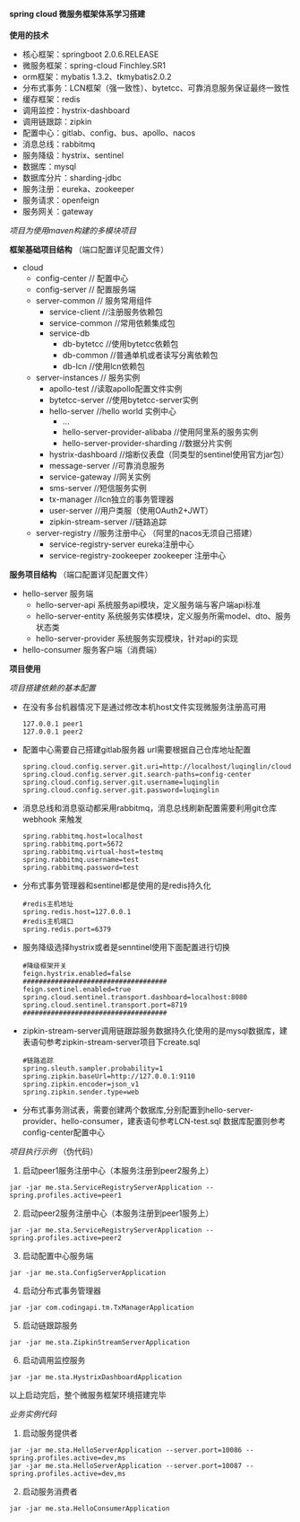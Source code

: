 #### spring cloud 微服务框架体系学习搭建

**使用的技术**
* 核心框架：springboot 2.0.6.RELEASE
* 微服务框架：spring-cloud Finchley.SR1
* orm框架：mybatis 1.3.2、tkmybatis2.0.2
* 分布式事务：LCN框架（强一致性）、bytetcc、可靠消息服务保证最终一致性
* 缓存框架：redis
* 调用监控：hystrix-dashboard
* 调用链跟踪：zipkin
* 配置中心：gitlab、config、bus、apollo、nacos
* 消息总线：rabbitmq
* 服务降级：hystrix、sentinel
* 数据库：mysql
* 数据库分片：sharding-jdbc
* 服务注册：eureka、zookeeper
* 服务请求：openfeign
* 服务网关：gateway

*项目为使用maven构建的多模块项目*


**框架基础项目结构**
（端口配置详见配置文件）

* cloud
    * config-center // 配置中心
    * config-server // 配置服务端 
    * server-common // 服务常用组件
        * service-client //注册服务依赖包
        * service-common //常用依赖集成包
        * service-db     
            * db-bytetcc //使用bytetcc依赖包
            * db-common  //普通单机或者读写分离依赖包
            * db-lcn     //使用lcn依赖包
    * server-instances // 服务实例 
        * apollo-test   //读取apollo配置文件实例
        * bytetcc-server //使用bytetcc-server实例
        * hello-server   //hello world 实例中心
            * ...
            * hello-server-provider-alibaba //使用阿里系的服务实例
            * hello-server-provider-sharding //数据分片实例
        * hystrix-dashboard //熔断仪表盘（同类型的sentinel使用官方jar包）
        * message-server   //可靠消息服务
        * service-gateway  //网关实例
        * sms-server       //短信服务实例
        * tx-manager       //lcn独立的事务管理器
        * user-server      //用户类服（使用OAuth2+JWT）
        * zipkin-stream-server //链路追踪
    * server-registry //服务注册中心 （阿里的nacos无须自己搭建）
        * service-registry-server eureka注册中心
        * service-registry-zookeeper zookeeper 注册中心
    
**服务项目结构**
（端口配置详见配置文件）
* hello-server    服务端
    * hello-server-api    系统服务api模块，定义服务端与客户端api标准
    * hello-server-entity    系统服务实体模块，定义服务所需model、dto、服务状态类
    * hello-server-provider  系统服务实现模块，针对api的实现
* hello-consumer  服务客户端（消费端）

**项目使用**

 *项目搭建依赖的基本配置*

* 在没有多台机器情况下是通过修改本机host文件实现微服务注册高可用
    ```
    127.0.0.1 peer1
    127.0.0.1 peer2
    ```
* 配置中心需要自己搭建gitlab服务器   url需要根据自己仓库地址配置
    ```
    spring.cloud.config.server.git.uri=http://localhost/luqinglin/cloud.git
    spring.cloud.config.server.git.search-paths=config-center
    spring.cloud.config.server.git.username=luqinglin
    spring.cloud.config.server.git.password=luqinglin
    ```
* 消息总线和消息驱动都采用rabbitmq，消息总线刷新配置需要利用git仓库webhook 来触发
    ```
   spring.rabbitmq.host=localhost
   spring.rabbitmq.port=5672
   spring.rabbitmq.virtual-host=testmq
   spring.rabbitmq.username=test
   spring.rabbitmq.password=test
    ```
* 分布式事务管理器和sentinel都是使用的是redis持久化
    ```
    #redis主机地址
    spring.redis.host=127.0.0.1
    #redis主机端口
    spring.redis.port=6379
* 服务降级选择hystrix或者是senntinel使用下面配置进行切换
    ```
    #降级框架开关
    feign.hystrix.enabled=false
    ####################################
    feign.sentinel.enabled=true
    spring.cloud.sentinel.transport.dashboard=localhost:8080
    spring.cloud.sentinel.transport.port=8719
    ####################################
    ```
* zipkin-stream-server调用链跟踪服务数据持久化使用的是mysql数据库，建表语句参考zipkin-stream-server项目下create.sql
    ```
    #链路追踪
    spring.sleuth.sampler.probability=1
    spring.zipkin.baseUrl=http://127.0.0.1:9110
    spring.zipkin.encoder=json_v1
    spring.zipkin.sender.type=web
    ```
* 分布式事务测试表，需要创建两个数据库,分别配置到hello-server-provider、hello-consumer，建表语句参考LCN-test.sql
  数据库配置则参考config-center配置中心
  
  
 *项目执行示例*
 （伪代码）
 
1. 启动peer1服务注册中心（本服务注册到peer2服务上）
```
jar -jar me.sta.ServiceRegistryServerApplication --spring.profiles.active=peer1
```
2. 启动peer2服务注册中心（本服务注册到peer1服务上）
```
jar -jar me.sta.ServiceRegistryServerApplication --spring.profiles.active=peer2
```
3. 启动配置中心服务端
```
jar -jar me.sta.ConfigServerApplication 
```
4. 启动分布式事务管理器
```
jar -jar com.codingapi.tm.TxManagerApplication
```
5. 启动链跟踪服务
```
jar -jar me.sta.ZipkinStreamServerApplication
```
6. 启动调用监控服务
```
jar -jar me.sta.HystrixDashboardApplication
```
以上启动完后，整个微服务框架环境搭建完毕


 *业务实例代码*
1. 启动服务提供者
 ```
 jar -jar me.sta.HelloServerApplication --server.port=10086 --spring.profiles.active=dev,ms 
 jar -jar me.sta.HelloServerApplication --server.port=10087 --spring.profiles.active=dev,ms 
 ``` 
2. 启动服务消费者
 ```
 jar -jar me.sta.HelloConsumerApplication
 ``` 



